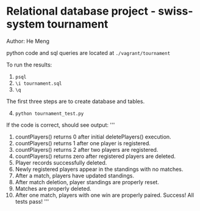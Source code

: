 Relational database project - swiss-system tournament
=============
Author: He Meng

python code and sql queries are located at `./vagrant/tournament`

To run the results:
1. `psql`
2. `\i tournament.sql`
3. `\q`

The first three steps are to create database and tables.

4. `python tournament_test.py`

If the code is correct, should see output:
'''
1. countPlayers() returns 0 after initial deletePlayers() execution.
2. countPlayers() returns 1 after one player is registered.
3. countPlayers() returns 2 after two players are registered.
4. countPlayers() returns zero after registered players are deleted.
5. Player records successfully deleted.
6. Newly registered players appear in the standings with no matches.
7. After a match, players have updated standings.
8. After match deletion, player standings are properly reset.
9. Matches are properly deleted.
10. After one match, players with one win are properly paired.
Success!  All tests pass!
'''
